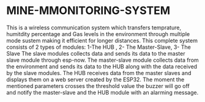# MINE-MMONITORING-SYSTEM
This is a wireless communication system which transfers temprature, humitdity percentage and Gas levels in the environment through multiple mode sustem making it efficient for longer distances.
This complete system consists of 2 types of modules: 1-The HUB , 2- The Master-Slave, 3- The Slave 
The slave modules collects data and sends its data to the master slave module through esp-now.
The master-slave module collects data from the environment and sends its data to the HUB along with the data received by the slave modules.
The HUB receives data from the master slaves and displays them on a web server created by the ESP32.
The moment the mentioned parameters crosses the threshold value the buzzer will go off and notify the master-slave and the HUB module with an alarming message.
